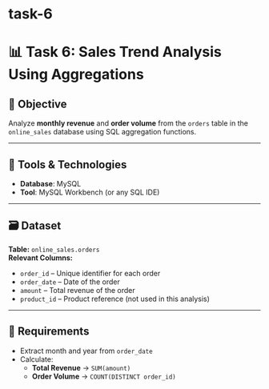 # task-6
# 📊 Task 6: Sales Trend Analysis Using Aggregations

## 📝 Objective
Analyze **monthly revenue** and **order volume** from the `orders` table in the `online_sales` database using SQL aggregation functions.

---

## 🧰 Tools & Technologies
- **Database**: MySQL  
- **Tool**: MySQL Workbench (or any SQL IDE)

---

## 🗃️ Dataset
**Table:** `online_sales.orders`  
**Relevant Columns:**
- `order_id` – Unique identifier for each order
- `order_date` – Date of the order
- `amount` – Total revenue of the order
- `product_id` – Product reference (not used in this analysis)

---

## 📌 Requirements
- Extract month and year from `order_date`
- Calculate:
  - **Total Revenue** → `SUM(amount)`
  - **Order Volume** → `COUNT(DISTINCT order_id)`
